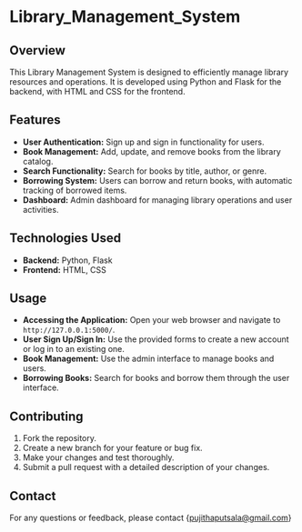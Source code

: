 # Library_Management_System


## Overview

This Library Management System is designed to efficiently manage library resources and operations. It is developed using Python and Flask for the backend, with HTML and CSS for the frontend.

## Features

- **User Authentication:** Sign up and sign in functionality for users.
- **Book Management:** Add, update, and remove books from the library catalog.
- **Search Functionality:** Search for books by title, author, or genre.
- **Borrowing System:** Users can borrow and return books, with automatic tracking of borrowed items.
- **Dashboard:** Admin dashboard for managing library operations and user activities.

## Technologies Used

- **Backend:** Python, Flask
- **Frontend:** HTML, CSS


## Usage

- **Accessing the Application:** Open your web browser and navigate to `http://127.0.0.1:5000/`.
- **User Sign Up/Sign In:** Use the provided forms to create a new account or log in to an existing one.
- **Book Management:** Use the admin interface to manage books and users.
- **Borrowing Books:** Search for books and borrow them through the user interface.

## Contributing

1. Fork the repository.
2. Create a new branch for your feature or bug fix.
3. Make your changes and test thoroughly.
4. Submit a pull request with a detailed description of your changes.

## Contact

For any questions or feedback, please contact {pujithaputsala@gmail.com}


